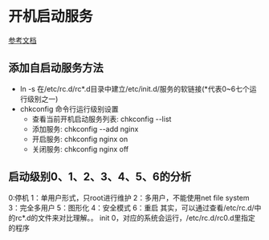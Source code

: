 # 开机启动服务
[参考文档](https://blog.csdn.net/yusiguyuan/article/details/9457297)

## 添加自启动服务方法
- ln -s 在/etc/rc.d/rc*.d目录中建立/etc/init.d/服务的软链接(*代表0~6七个运行级别之一)
- chkconfig 命令行运行级别设置
    + 查看当前开机启动服务列表: chkconfig --list
    + 添加服务: chkconfig --add nginx
    + 开启服务: chkconfig nginx on
    + 关闭服务: chkconfig nginx off

## 启动级别0、1、2、3、4、5、6的分析
0:停机
1：单用户形式，只root进行维护
2：多用户，不能使用net file system
3：完全多用户
5：图形化
4：安全模式
6：重启 
其实，可以通过查看/etc/rc.d/中的rc*.d的文件来对比理解。。
init 0，对应的系统会运行，/etc/rc.d/rc0.d里指定的程序

